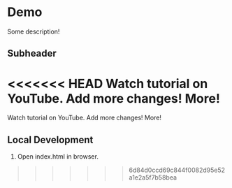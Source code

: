 # Demo

Some description!

## Subheader

<<<<<<< HEAD
Watch tutorial on YouTube. Add more changes! More!
=======
Watch tutorial on YouTube. Add more changes! More!

## Local Development

1. Open index.html in browser.
>>>>>>> 6d84d0ccd69c844f0082d95e52a1e2a5f7b58bea
